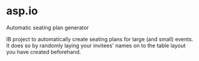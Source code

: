 # asp.io
Automatic seating plan generator

IB project to automatically create seating plans for large (and small) events. It does so by randomly laying your invitees' names on to the table layout you have created beforehand.
